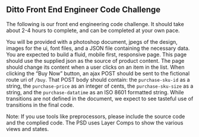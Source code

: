 Ditto Front End Engineer Code Challenge
---------------------------------------

The following is our front end engineering code challenge. It should take about
2-4 hours to complete, and can be completed at your own pace.

You will be provided with a photoshop document, jpegs of the design, images for
the ui, font files, and a JSON file containing the necessary data. You are
expected to build a fluid, mobile first, responsive page. This page should use
the supplied json as the source of product content. The page should change its
content when a user clicks on an item in the list. When clicking the “Buy Now”
button, an ajax POST should be sent to the fictional route uri of `/buy`. That
POST body should contain: the `purchase-sku-id` as a string, the
`purchase-price` as an integer of cents, the `purchase-sku-size` as a string,
and the `purchase-datatime` as an ISO 8601 formatted string. While transitions
are not defined in the document, we expect to see tasteful use of transitions
in the final code.

Note: If you use tools like preprocessors, please include the source code and
the complied code. The PSD uses Layer Comps to show the various views
and states.
